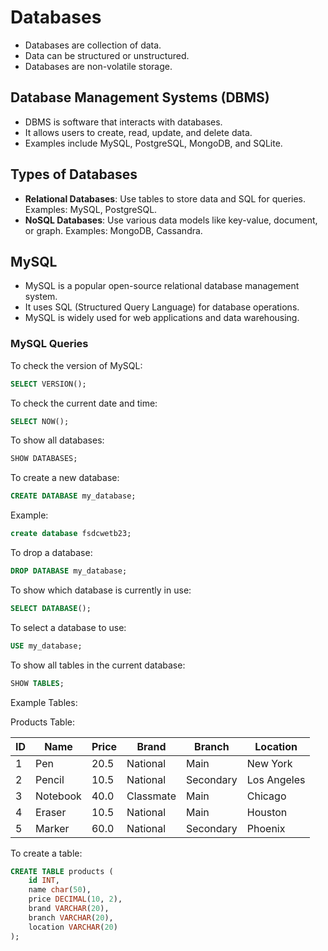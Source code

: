 # Databases

- Databases are collection of data.
- Data can be structured or unstructured.
- Databases are non-volatile storage.

## Database Management Systems (DBMS)

- DBMS is software that interacts with databases.
- It allows users to create, read, update, and delete data.
- Examples include MySQL, PostgreSQL, MongoDB, and SQLite.

## Types of Databases

- **Relational Databases**: Use tables to store data and SQL for queries. Examples: MySQL, PostgreSQL.
- **NoSQL Databases**: Use various data models like key-value, document, or graph. Examples: MongoDB, Cassandra.

## MySQL

- MySQL is a popular open-source relational database management system.
- It uses SQL (Structured Query Language) for database operations.
- MySQL is widely used for web applications and data warehousing.

### MySQL Queries

To check the version of MySQL:

```sql
SELECT VERSION();
```

To check the current date and time:

```sql
SELECT NOW();
```

To show all databases:

```sql
SHOW DATABASES;
```

To create a new database:

```sql
CREATE DATABASE my_database;
```

Example:

```sql
create database fsdcwetb23;
```

To drop a database:

```sql
DROP DATABASE my_database;
```

To show which database is currently in use:

```sql
SELECT DATABASE();
```

To select a database to use:

```sql
USE my_database;
```

To show all tables in the current database:

```sql
SHOW TABLES;
```

Example Tables:

Products Table:

| ID  | Name     | Price | Brand     | Branch    | Location    |
| --- | -------- | ----- | --------- | --------- | ----------- |
| 1   | Pen      | 20.5  | National  | Main      | New York    |
| 2   | Pencil   | 10.5  | National  | Secondary | Los Angeles |
| 3   | Notebook | 40.0  | Classmate | Main      | Chicago     |
| 4   | Eraser   | 10.5  | National  | Main      | Houston     |
| 5   | Marker   | 60.0  | National  | Secondary | Phoenix     |

To create a table:

```sql
CREATE TABLE products (
    id INT,
    name char(50),
    price DECIMAL(10, 2),
    brand VARCHAR(20),
    branch VARCHAR(20),
    location VARCHAR(20)
);
```

